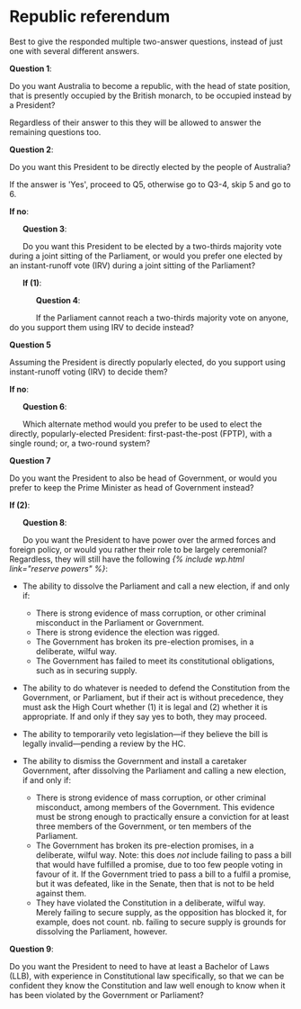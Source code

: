 Republic referendum
===========
Best to give the responded multiple two-answer questions, instead of just one with several different answers. 

**Question 1**:

Do you want Australia to become a republic, with the head of state position, that is presently occupied by the British monarch, to be occupied instead by a President?

Regardless of their answer to this they will be allowed to answer the remaining questions too.

**Question 2**:

Do you want this President to be directly elected by the people of Australia?

If the answer is 'Yes', proceed to Q5, otherwise go to Q3-4, skip 5 and go to 6. 

**If no**:

&nbsp;&nbsp;&nbsp;&nbsp;&nbsp;&nbsp;**Question 3**:

&nbsp;&nbsp;&nbsp;&nbsp;&nbsp;&nbsp;Do you want this President to be elected by a two-thirds majority vote during a joint sitting of the Parliament, or would you prefer one elected by an instant-runoff vote (IRV) during a joint sitting of the Parliament?

&nbsp;&nbsp;&nbsp;&nbsp;&nbsp;&nbsp;**If (1)**:

&nbsp;&nbsp;&nbsp;&nbsp;&nbsp;&nbsp;&nbsp;&nbsp;&nbsp;&nbsp;&nbsp;&nbsp;**Question 4**:

&nbsp;&nbsp;&nbsp;&nbsp;&nbsp;&nbsp;&nbsp;&nbsp;&nbsp;&nbsp;&nbsp;&nbsp;If the Parliament cannot reach a two-thirds majority vote on anyone, do you support them using IRV to decide instead?

**Question 5**

Assuming the President is directly popularly elected, do you support using instant-runoff voting (IRV) to decide them?

**If no**:

&nbsp;&nbsp;&nbsp;&nbsp;&nbsp;&nbsp;**Question 6**:

&nbsp;&nbsp;&nbsp;&nbsp;&nbsp;&nbsp;Which alternate method would you prefer to be used to elect the directly, popularly-elected President: first-past-the-post (FPTP), with a single round; or, a two-round system?

**Question 7**

Do you want the President to also be head of Government, or would you prefer to keep the Prime Minister as head of Government instead?

**If (2)**:

&nbsp;&nbsp;&nbsp;&nbsp;&nbsp;&nbsp;**Question 8**:

&nbsp;&nbsp;&nbsp;&nbsp;&nbsp;&nbsp;Do you want the President to have power over the armed forces and foreign policy, or would you rather their role to be largely ceremonial? Regardless, they will still have the following *{% include wp.html link="reserve powers" %}*:

* The ability to dissolve the Parliament and call a new election, if and only if:

    * There is strong evidence of mass corruption, or other criminal misconduct in the Parliament or Government.
    * There is strong evidence the election was rigged.
    * The Government has broken its pre-election promises, in a deliberate, wilful way.
    * The Government has failed to meet its constitutional obligations, such as in securing supply.

* The ability to do whatever is needed to defend the Constitution from the Government, or Parliament, but if their act is without precedence, they must ask the High Court whether (1) it is legal and (2) whether it is appropriate. If and only if they say yes to both, they may proceed. 

* The ability to temporarily veto legislation&mdash;if they believe the bill is legally invalid&mdash;pending a review by the HC.

* The ability to dismiss the Government and install a caretaker Government, after dissolving the Parliament and calling a new election, if and only if:

    * There is strong evidence of mass corruption, or other criminal misconduct, among members of the Government. This evidence must be strong enough to practically ensure a conviction for at least three members of the Government, or ten members of the Parliament.
    * The Government has broken its pre-election promises, in a deliberate, wilful way. Note: this does *not* include failing to pass a bill that would have fulfilled a promise, due to too few people voting in favour of it. If the Government tried to pass a bill to a fulfil a promise, but it was defeated, like in the Senate, then that is not to be held against them.
    * They have violated the Constitution in a deliberate, wilful way. Merely failing to secure supply, as the opposition has blocked it, for example, does not count. nb. failing to secure supply is grounds for dissolving the Parliament, however. 

**Question 9**:

Do you want the President to need to have at least a Bachelor of Laws (LLB), with experience in Constitutional law specifically, so that we can be confident they know the Constitution and law well enough to know when it has been violated by the Government or Parliament?